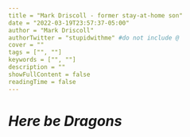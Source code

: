 ```yaml
---
title = "Mark Driscoll - former stay-at-home son"
date = "2022-03-19T23:57:37-05:00"
author = "Mark Driscoll"
authorTwitter = "stupidwithme" #do not include @
cover = ""
tags = ["", ""]
keywords = ["", ""]
description = ""
showFullContent = false
readingTime = false
---
```


# *Here be Dragons*
